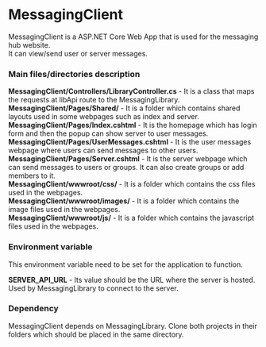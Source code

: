 # MessagingClient

MessagingClient is a ASP.NET Core Web App that is used for the messaging hub website.  
It can view/send user or server messages.  


### Main files/directories description  

**MessagingClient/Controllers/LibraryController.cs** - It is a class that maps the requests at libApi route to the MessagingLibrary.  
**MessagingClient/Pages/Shared/** - It is a folder which contains shared layouts used in some webpages such as index and server.  
**MessagingClient/Pages/Index.cshtml** - It is the homepage which has login form and then the popup can show server to user messages.  
**MessagingClient/Pages/UserMessages.cshtml** - It is the user messages webpage where users can send messages to other users.  
**MessagingClient/Pages/Server.cshtml** - It is the server webpage which can send messages to users or groups. It can also create groups or add members to it.        
**MessagingClient/wwwroot/css/** - It is a folder which contains the css files used in the webpages.  
**MessagingClient/wwwroot/images/** - It is a folder which contains the image files used in the webpages.  
**MessagingClient/wwwroot/js/** - It is a folder which contains the javascript files used in the webpages.  


### Environment variable  

This environment variable need to be set for the application to function.

**SERVER_API_URL** - Its value should be the URL where the server is hosted. Used by MessagingLibrary to connect to the server.


### Dependency

MessagingClient depends on MessagingLibrary. Clone both projects in their folders which should be placed in the same directory.  



